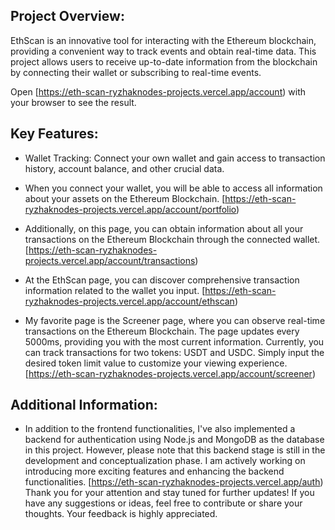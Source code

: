 ## Project Overview:

EthScan is an innovative tool for interacting with the Ethereum blockchain, providing a convenient way to track events and obtain real-time data. 
This project allows users to receive up-to-date information from the blockchain by connecting their wallet or subscribing to real-time events.

Open [https://eth-scan-ryzhaknodes-projects.vercel.app/account) with your browser to see the result.

## Key Features:

- Wallet Tracking: Connect your own wallet and gain access to transaction history, account balance, and other crucial data.

- When you connect your wallet, you will be able to access all information about your assets on the Ethereum Blockchain.
[https://eth-scan-ryzhaknodes-projects.vercel.app/account/portfolio)

- Additionally, on this page, you can obtain information about all your transactions on the Ethereum Blockchain through the connected wallet.
[https://eth-scan-ryzhaknodes-projects.vercel.app/account/transactions)

- At the EthScan page, you can discover comprehensive transaction information related to the wallet you input.
[https://eth-scan-ryzhaknodes-projects.vercel.app/account/ethscan)


- My favorite page is the Screener page, where you can observe real-time transactions on the Ethereum Blockchain. The page updates every 5000ms, providing you with the most current information. Currently, you can track transactions for two tokens: USDT and USDC. Simply input the desired token limit value to customize your viewing experience.
[https://eth-scan-ryzhaknodes-projects.vercel.app/account/screener)



## Additional Information:

- In addition to the frontend functionalities, I've also implemented a backend for authentication using Node.js and MongoDB as the database in this project. However, please note that this backend stage is still in the development and conceptualization phase. I am actively working on introducing more exciting features and enhancing the backend functionalities.
[https://eth-scan-ryzhaknodes-projects.vercel.app/auth)
Thank you for your attention and stay tuned for further updates! If you have any suggestions or ideas, feel free to contribute or share your thoughts. Your feedback is highly appreciated.

